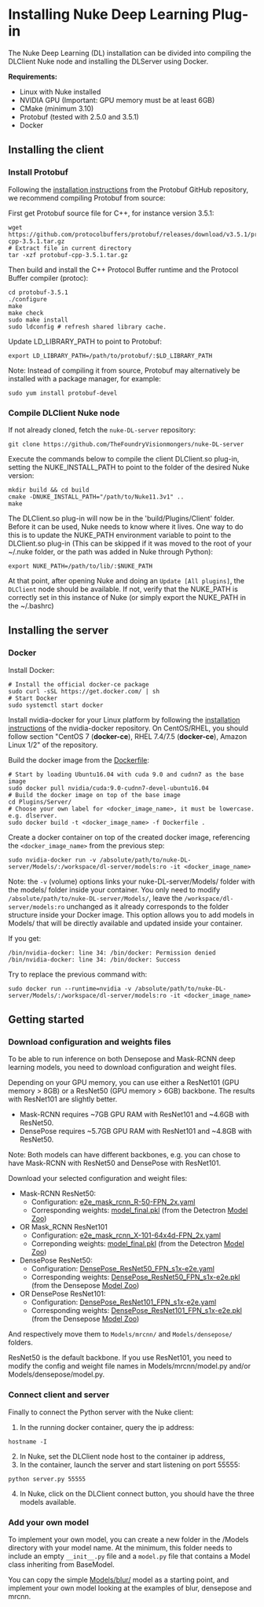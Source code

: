 # Installing Nuke Deep Learning Plug-in

The Nuke Deep Learning (DL) installation can be divided into compiling the DLClient Nuke node and installing the DLServer using Docker.

**Requirements:**
- Linux with Nuke installed
- NVIDIA GPU (Important: GPU memory must be at least 6GB)
- CMake (minimum 3.10)
- Protobuf (tested with 2.5.0 and 3.5.1)
- Docker

## Installing the client

### Install Protobuf

Following the [installation instructions](https://github.com/protocolbuffers/protobuf/blob/master/src/README.md) from the Protobuf GitHub repository, we recommend compiling Protobuf from source:

First get Protobuf source file for C++, for instance version 3.5.1:
```
wget https://github.com/protocolbuffers/protobuf/releases/download/v3.5.1/protobuf-cpp-3.5.1.tar.gz
# Extract file in current directory
tar -xzf protobuf-cpp-3.5.1.tar.gz
```
Then build and install the C++ Protocol Buffer runtime and the Protocol Buffer compiler (protoc):
```
cd protobuf-3.5.1
./configure
make
make check
sudo make install
sudo ldconfig # refresh shared library cache.
```
Update LD_LIBRARY_PATH to point to Protobuf:
```
export LD_LIBRARY_PATH=/path/to/protobuf/:$LD_LIBRARY_PATH
```

Note: Instead of compiling it from source, Protobuf may alternatively be installed with a package manager, for example:
```
sudo yum install protobuf-devel
```

### Compile DLClient Nuke node

If not already cloned, fetch the `nuke-DL-server` repository:
```
git clone https://github.com/TheFoundryVisionmongers/nuke-DL-server
```
Execute the commands below to compile the client DLClient.so plug-in, setting the NUKE_INSTALL_PATH to point to the folder of the desired Nuke version:
```
mkdir build && cd build
cmake -DNUKE_INSTALL_PATH="/path/to/Nuke11.3v1" ..
make
```
The DLClient.so plug-in will now be in the 'build/Plugins/Client' folder. Before it can be used, Nuke needs to know where it lives. One way to do this is to update the NUKE_PATH environment variable to point to the DLClient.so plug-in (This can be skipped if it was moved to the root of your ~/.nuke folder, or the path was added in Nuke through Python):
```
export NUKE_PATH=/path/to/lib/:$NUKE_PATH
```
At that point, after opening Nuke and doing an `Update [All plugins]`, the `DLClient` node should be available.
If not, verify that the NUKE_PATH is correctly set in this instance of Nuke (or simply export the NUKE_PATH in the ~/.bashrc)

## Installing the server

### Docker

Install Docker:
```
# Install the official docker-ce package
sudo curl -sSL https://get.docker.com/ | sh
# Start Docker
sudo systemctl start docker
```
Install nvidia-docker for your Linux platform by following the [installation instructions](https://github.com/NVIDIA/nvidia-docker) of the nvidia-docker repository. On CentOS/RHEL, you should follow section "CentOS 7 (**docker-ce**), RHEL 7.4/7.5 (**docker-ce**), Amazon Linux 1/2" of the repository.

Build the docker image from the [Dockerfile](/Plugins/Server/Dockerfile):
```
# Start by loading Ubuntu16.04 with cuda 9.0 and cudnn7 as the base image
sudo docker pull nvidia/cuda:9.0-cudnn7-devel-ubuntu16.04
# Build the docker image on top of the base image
cd Plugins/Server/
# Choose your own label for <docker_image_name>, it must be lowercase. e.g. dlserver.
sudo docker build -t <docker_image_name> -f Dockerfile .
```

Create a docker container on top of the created docker image, referencing the `<docker_image_name>` from the previous step:

```
sudo nvidia-docker run -v /absolute/path/to/nuke-DL-server/Models/:/workspace/dl-server/models:ro -it <docker_image_name>
```

Note: the `-v` (volume) options links your nuke-DL-server/Models/ folder with the models/ folder inside your container. You only need to modify `/absolute/path/to/nuke-DL-server/Models/`, leave the `/workspace/dl-server/models:ro` unchanged as it already corresponds to the folder structure inside your Docker image. This option allows you to add models in Models/ that will be directly available and updated inside your container.

If you get:
```
/bin/nvidia-docker: line 34: /bin/docker: Permission denied
/bin/nvidia-docker: line 34: /bin/docker: Success
```
Try to replace the previous command with:
```
sudo docker run --runtime=nvidia -v /absolute/path/to/nuke-DL-server/Models/:/workspace/dl-server/models:ro -it <docker_image_name>
```

## Getting started

### Download configuration and weights files

To be able to run inference on both Densepose and Mask-RCNN deep learning models, you need to download configuration and weight files.

Depending on your GPU memory, you can use either a ResNet101 (GPU memory > 8GB) or a ResNet50 (GPU memory > 6GB) backbone. The results with ResNet101 are slightly better.
- Mask-RCNN requires ~7GB GPU RAM with ResNet101 and ~4.6GB with ResNet50.
- DensePose requires ~5.7GB GPU RAM with ResNet101 and ~4.8GB with ResNet50.

Note: Both models can have different backbones, e.g. you can chose to have Mask-RCNN with ResNet50 and DensePose with ResNet101.

Download your selected configuration and weight files:
- Mask-RCNN ResNet50:
  - Configuration: [e2e_mask_rcnn_R-50-FPN_2x.yaml](https://github.com/facebookresearch/Detectron/blob/master/configs/12_2017_baselines/e2e_mask_rcnn_R-50-FPN_2x.yaml)
  - Corresponding weights: [model_final.pkl](https://dl.fbaipublicfiles.com/detectron/35859007/12_2017_baselines/e2e_mask_rcnn_R-50-FPN_2x.yaml.01_49_07.By8nQcCH/output/train/coco_2014_train%3Acoco_2014_valminusminival/generalized_rcnn/model_final.pkl) (from the Detectron [Model Zoo](https://github.com/facebookresearch/Detectron/blob/master/MODEL_ZOO.md))
- OR Mask_RCNN ResNet101
  - Configuration: [e2e_mask_rcnn_X-101-64x4d-FPN_2x.yaml](https://github.com/facebookresearch/Detectron/blob/master/configs/12_2017_baselines/e2e_mask_rcnn_X-101-64x4d-FPN_2x.yaml)
  - Correponding weights: [model_final.pkl](https://dl.fbaipublicfiles.com/detectron/35859745/12_2017_baselines/e2e_mask_rcnn_X-101-64x4d-FPN_2x.yaml.02_00_30.ESWbND2w/output/train/coco_2014_train%3Acoco_2014_valminusminival/generalized_rcnn/model_final.pkl) (from the Detectron [Model Zoo](https://github.com/facebookresearch/Detectron/blob/master/MODEL_ZOO.md))
- DensePose ResNet50:
  - Configuration: [DensePose_ResNet50_FPN_s1x-e2e.yaml](https://github.com/facebookresearch/DensePose/blob/master/configs/DensePose_ResNet50_FPN_s1x-e2e.yaml)
  - Corresponding weights: [DensePose_ResNet50_FPN_s1x-e2e.pkl](https://dl.fbaipublicfiles.com/densepose/DensePose_ResNet50_FPN_s1x-e2e.pkl) (from the Densepose [Model Zoo](https://github.com/facebookresearch/DensePose/blob/master/MODEL_ZOO.md))
- OR DensePose ResNet101:
  - Configuration: [DensePose_ResNet101_FPN_s1x-e2e.yaml](https://github.com/facebookresearch/DensePose/blob/master/configs/DensePose_ResNet101_FPN_s1x-e2e.yaml)
  - Corresponding weights: [DensePose_ResNet101_FPN_s1x-e2e.pkl](https://dl.fbaipublicfiles.com/densepose/DensePose_ResNet101_FPN_s1x-e2e.pkl) (from the Densepose [Model Zoo](https://github.com/facebookresearch/DensePose/blob/master/MODEL_ZOO.md))

And respectively move them to `Models/mrcnn/` and `Models/densepose/` folders.

ResNet50 is the default backbone. If you use ResNet101, you need to modify the config and weight file names in Models/mrcnn/model.py and/or Models/densepose/model.py.

### Connect client and server

Finally to connect the Python server with the Nuke client:
1. In the running docker container, query the ip address:
```
hostname -I
```
2. In Nuke, set the DLClient node host to the container ip address,
3. In the container, launch the server and start listening on port 55555:
```
python server.py 55555
```
4. In Nuke, click on the DLClient connect button, you should have the three models available.

### Add your own model

To implement your own model, you can create a new folder in the /Models directory with your model name. At the minimum, this folder needs to include an empty `__init__.py` file and a `model.py` file that contains a Model class inheriting from BaseModel.

You can copy the simple [Models/blur/](Models/blur) model as a starting point, and implement your own model looking at the examples of blur, densepose and mrcnn.
